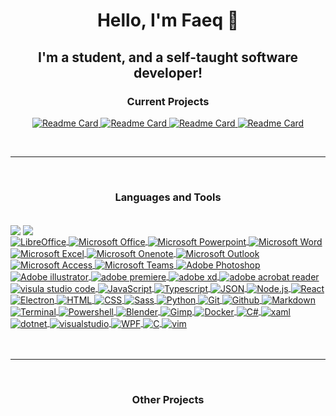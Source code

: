 <h1 align="center">Hello, I'm Faeq 🖖</h1>

<h2 align="center">I'm a student, and a self-taught software developer!</h2>

<h3 align="center">Current Projects</h3>

<p align="center" margin = "0 auto">
  <a href="https://github.com/Faeq-F/Quokka">
    <img src="https://github-readme-stats-xi-five-41.vercel.app/api/pin/?username=Faeq-F&amp;repo=Quokka" alt="Readme Card" max-width="250px">
  </a>
  <a href="https://github.com/Faeq-F/Portable-Application-Launcher">
    <img src="https://github-readme-stats-xi-five-41.vercel.app/api/pin/?username=Faeq-F&amp;repo=Portable-Application-Launcher" alt="Readme Card" max-width="250px">
  </a>
  <a href="https://github.com/Faeq-F/Gideon">
    <img src="https://github-readme-stats-xi-five-41.vercel.app/api/pin/?username=Faeq-F&amp;repo=Gideon" alt="Readme Card" max-width="250px">
  </a>
  <a href="https://github.com/Faeq-F/MinimalBrowser">
    <img src="https://github-readme-stats-xi-five-41.vercel.app/api/pin/?username=Faeq-F&amp;repo=MinimalBrowser" alt="Readme Card" max-width="250px">
  </a>
</p>
<br>

---

<br>

<h3 align="center">Languages and Tools</h3>
<br>
<a href="https://github.com/Faeq-F/">
  <img align="center"
            src="https://github-readme-stats-xi-five-41.vercel.app/api?username=Faeq-F&hide=issues,contribs&show_icons=true&theme=buefy&bg_color=00000000&hide_border=true&text_color=a97ef4&title_color=a97ef4&icon_color=a97ef4&rank_icon=github" /></a>
<a href="https://github.com/Faeq-F/">
  <img align="center"
            src="https://github-readme-stats-xi-five-41.vercel.app/api/top-langs?username=Faeq-F&layout=compact&theme=buefy&bg_color=00000000&hide_border=true&text_color=a97ef4&title_color=a97ef4&icon_color=a97ef4" />
</a>
<br>
<a href="https://www.libreoffice.org/">
  <img align="center" margin = "10px auto" src="https://img.shields.io/static/v1?label=&amp;message=LibreOffice&amp;color=18A303&amp;logo=LibreOffice&amp;logoColor=FFFFFF" alt="LibreOffice">
</a>
<a href="https://www.office.com/">
  <img align="center" margin = "10px auto" src="https://img.shields.io/static/v1?label=&amp;message=Microsoft Office&amp;color=D83B01&amp;logo=Microsoft Office&amp;logoColor=FFFFFF" alt="Microsoft Office">
</a>
<a href="https://www.office.com/">
  <img align="center" margin = "10px auto" src="https://img.shields.io/static/v1?label=&amp;message=Microsoft PowerPoint&amp;color=DD472A&amp;logo=Microsoft PowerPoint&amp;logoColor=FFFFFF" alt="Microsoft Powerpoint">
</a>
<a href="https://www.office.com/">
  <img align="center" margin = "10px auto" src="https://img.shields.io/static/v1?label=&amp;message=Microsoft Word&amp;color=2B579A&amp;logo=Microsoft Word&amp;logoColor=FFFFFF" alt="Microsoft Word">
</a>
<a href="https://www.office.com/">
  <img align="center" margin = "10px auto" src="https://img.shields.io/static/v1?label=&amp;message=Microsoft Excel&amp;color=217346&amp;logo=Microsoft Excel&amp;logoColor=FFFFFF" alt="Microsoft Excel">
</a>
<a href="https://www.office.com/">
  <img align="center" margin = "10px auto" src="https://img.shields.io/static/v1?label=&amp;message=Microsoft Onenote&amp;color=7719AA&amp;logo=Microsoft Onenote&amp;logoColor=FFFFFF" alt="Microsoft Onenote">
</a>
<a href="https://www.office.com/">
  <img align="center" margin = "10px auto" src="https://img.shields.io/static/v1?label=&amp;message=Microsoft Outlook&amp;color=0078D4&amp;logo=Microsoft Outlook&amp;logoColor=FFFFFF" alt="Microsoft Outlook">
</a>
<a href="https://www.office.com/">
  <img align="center" margin = "10px auto" src="https://img.shields.io/static/v1?label=&amp;message=Microsoft Access&amp;color=A4373A&amp;logo=Microsoft Access&amp;logoColor=FFFFFF" alt="Microsoft Access">
</a>
<a href="https://www.office.com/">
  <img align="center" margin = "10px auto" src="https://img.shields.io/static/v1?label=&amp;message=Microsoft Teams&amp;color=6264A7&amp;logo=Microsoft Teams&amp;logoColor=FFFFFF" alt="Microsoft Teams">
</a>
<a href="https://www.adobe.com/uk/products/photoshop.html">
  <img align="center" margin = "10px auto" src="https://img.shields.io/static/v1?label=&amp;message=Adobe Photoshop&amp;color=31A8FF&amp;logo=Adobe Photoshop&amp;logoColor=FFFFFF" alt="Adobe Photoshop">
</a>

<a href="https://www.adobe.com/uk/products/illustrator.html">
  
  <img align="center" margin = "10px auto" src="https://img.shields.io/static/v1?label=&amp;message=Adobe Illustrator&amp;color=FF9A00&amp;logo=Adobe Illustrator&amp;logoColor=FFFFFF" alt="Adobe illustrator">
  
</a>

<a href="https://www.adobe.com/products/premiere.html">
  <img align="center" margin = "10px auto" src="https://img.shields.io/static/v1?label=&amp;message=Adobe Premiere Pro&amp;color=9999FF&amp;logo=Adobe Premiere Pro&amp;logoColor=FFFFFF" alt="adobe premiere">
</a>
<a href="https://www.adobe.com/products/xd.html">
  <img align="center" margin = "10px auto" src="https://img.shields.io/static/v1?label=&amp;message=Adobe XD&amp;color=FF61F6&amp;logo=Adobe XD&amp;logoColor=FFFFFF" alt="adobe xd">
</a>
<a href="https://acrobat.adobe.com/uk/en/acrobat/pdf-reader.html">
  <img align="center" margin = "10px auto" src="https://img.shields.io/static/v1?label=&amp;message=Adobe Acrobat Reader&amp;color=EC1C24&amp;logo=Adobe Acrobat Reader&amp;logoColor=FFFFFF" alt="adobe acrobat reader">
</a>
<a href="https://code.visualstudio.com/">
  <img align="center" margin = "10px auto" src="https://img.shields.io/static/v1?label=&amp;message=Visual Studio Code&amp;color=007ACC&amp;logo=Visual Studio Code&amp;logoColor=FFFFFF" alt="visula studio code">
</a>
<a href="https://developer.mozilla.org/en-US/docs/Web/JavaScript">
  <img align="center" margin = "10px auto" src="https://img.shields.io/static/v1?label=&amp;message=JavaScript&amp;color=F1AA00&amp;logo=javascript&amp;logoColor=FFFFFF" alt="JavaScript">
</a>
<a href="https://www.typescriptlang.org/">
  <img align="center" margin = "10px auto" src="https://img.shields.io/static/v1?label=&amp;message=TypeScript&amp;color=3178C6&amp;logo=TypeScript&amp;logoColor=FFFFFF" alt="Typescript">
</a>
<a href="https://www.json.org/json-en.html">
  <img align="center" margin = "10px auto" src="https://img.shields.io/static/v1?label=&amp;message=JSON&amp;color=000000&amp;logo=JSON&amp;logoColor=FFFFFF" alt="JSON">
</a>
<a href="https://nodejs.org/en/">
  <img align="center" margin = "10px auto" src="https://img.shields.io/static/v1?label=&amp;message=Node.js&amp;color=47d147&amp;logo=node.js&amp;logoColor=FFFFFF" alt="Node.js">
</a>
<a href="https://reactjs.org/">
  <img align="center" margin = "10px auto" src="https://img.shields.io/static/v1?label=&amp;message=React&amp;color=61BAFB&amp;logo=React&amp;logoColor=FFFFFF" alt="React">
</a>
<a href="https://www.electronjs.org/">
  <img align="center" margin = "10px auto" src="https://img.shields.io/static/v1?label=&amp;message=Electron&amp;color=47848F&amp;logo=Electron&amp;logoColor=FFFFFF" alt="Electron">
</a>
<a href="https://html.spec.whatwg.org/">
  <img align="center" margin = "10px auto" src="https://img.shields.io/static/v1?label=&amp;message=HTML5&amp;color=E34F26&amp;logo=HTML5&amp;logoColor=FFFFFF" alt="HTML">
</a>
<a href="https://www.w3.org/Style/CSS/">
  <img align="center" margin = "10px auto" src="https://img.shields.io/static/v1?label=&amp;message=CSS3&amp;color=1572B6&amp;logo=CSS3&amp;logoColor=FFFFFF" alt="CSS">
</a>
<a href="https://sass-lang.com/">
  <img align="center" margin = "10px auto" src="https://img.shields.io/static/v1?label=&amp;message=Sass&amp;color=CC6699&amp;logo=Sass&amp;logoColor=FFFFFF" alt="Sass">
</a>
<a href="https://www.python.org/">
  <img align="center" margin = "10px auto" src="https://img.shields.io/static/v1?label=&amp;message=Python&amp;color=3C78A9&amp;logo=python&amp;logoColor=FFFFFF" alt="Python">
</a>
<a href="https://git-scm.com/">
  <img align="center" margin = "10px auto" src="https://img.shields.io/static/v1?label=&amp;message=Git&amp;color=F05032&amp;logo=Git&amp;logoColor=FFFFFF" alt="Git">
</a>
<a href="https://github.com">
  <img align="center" margin = "10px auto" src="https://img.shields.io/static/v1?label=&amp;message=GitHub&amp;color=181717&amp;logo=GitHub&amp;logoColor=FFFFFF" alt="Github">
</a>
<a href="https://spec.commonmark.org/">
  <img align="center" margin = "10px auto" src="https://img.shields.io/static/v1?label=&amp;message=Markdown&amp;color=000000&amp;logo=Markdown&amp;logoColor=FFFFFF" alt="Markdown">
</a>
<a href="https://">
  <img align="center" margin = "10px auto" src="https://img.shields.io/static/v1?label=&amp;message=Terminal&amp;color=4D4D4D&amp;logo=Windows Terminal&amp;logoColor=FFFFFF" alt="Terminal">
</a>
<a href="https://docs.microsoft.com/en-gb/powershell/">
  <img align="center" margin = "10px auto" src="https://img.shields.io/static/v1?label=&amp;message=PowerShell&amp;color=5391FE&amp;logo=PowerShell&amp;logoColor=FFFFFF" alt="Powershell">
</a>
<a href="https://www.blender.org/">
  <img align="center" margin = "10px auto" src="https://img.shields.io/static/v1?label=&amp;message=Blender&amp;color=F5792A&amp;logo=Blender&amp;logoColor=FFFFFF" alt="Blender">
</a>
<a href="https://www.gimp.org/">
  <img align="center" margin = "10px auto" src="https://img.shields.io/static/v1?label=&amp;message=GIMP&amp;color=5C5543&amp;logo=GIMP&amp;logoColor=FFFFFF" alt="Gimp">
</a>
<a href="https://www.docker.com/">
  <img align="center" margin = "10px auto" src="https://img.shields.io/static/v1?label=&message=Docker&color=2496ED&logo=Docker&logoColor=FFFFFF" alt="Docker">
</a>
<a href="https://learn.microsoft.com/en-us/dotnet/csharp/">
  <img align="center" margin = "10px auto" src="https://img.shields.io/static/v1?label=&message=C%23&color=512BD4&logo=csharp&logoColor=FFFFFF" alt="C&#35;">
</a>
<a href="https://learn.microsoft.com/en-us/dotnet/desktop/wpf/xaml/?view=netdesktop-7.0">
  <img align="center" margin = "10px auto" src="https://img.shields.io/static/v1?label=&message=xaml&color=0C54C2&logo=xaml&logoColor=FFFFFF" alt="xaml">
</a>
<a href="https://dotnet.microsoft.com/en-us/">
  <img align="center" margin = "10px auto" src="https://img.shields.io/static/v1?label=&message=.NET&color=512BD4&logo=dotnet&logoColor=FFFFFF" alt="dotnet">
</a>
<a href="https://visualstudio.microsoft.com">
  <img align="center" margin = "10px auto" src="https://img.shields.io/static/v1?label=&message=Visual%20Studio&color=5C2D91&logo=visualstudio&logoColor=FFFFFF" alt="visualstudio">
</a>
<a href="https://learn.microsoft.com/en-us/dotnet/desktop/wpf/overview/?view=netdesktop-7.0">
  <img align="center" margin = "10px auto" src="https://img.shields.io/static/v1?label=&message=WPF&color=0078D4&logo=windows&logoColor=FFFFFF" alt="WPF">
</a>
<a href="https://www.open-std.org/jtc1/sc22/wg14/">
  <img align="center" margin = "10px auto" src="https://img.shields.io/static/v1?label=&message=C&color=A8B9CC&logo=c&logoColor=FFFFFF" alt="C">
</a>
<a href="https://www.vim.org">
  <img align="center" margin = "10px auto" src="https://img.shields.io/static/v1?label=&message=Vim&color=019733&logo=vim&logoColor=FFFFFF" alt="vim">
</a>
<br>

<br>

<br>

---

<br>

<h3 align="center">Other Projects</h3>

[instagram]: https://instagram.com/faeq._
[linkedn]: https://linkedin.com/in/faeq


